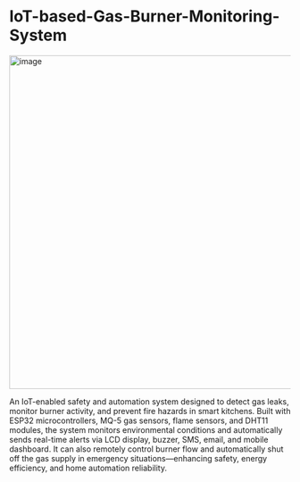 # IoT-based-Gas-Burner-Monitoring-System

<img width="1065" height="598" alt="image" src="https://github.com/user-attachments/assets/02d711e4-caac-4124-b7e6-445f7b535813" />

An IoT-enabled safety and automation system designed to detect gas leaks, monitor burner activity, and prevent fire hazards in smart kitchens. Built with ESP32 microcontrollers, MQ-5 gas sensors, flame sensors, and DHT11 modules, the system monitors environmental conditions and automatically sends real-time alerts via LCD display, buzzer, SMS, email, and mobile dashboard. It can also remotely control burner flow and automatically shut off the gas supply in emergency situations—enhancing safety, energy efficiency, and home automation reliability.
